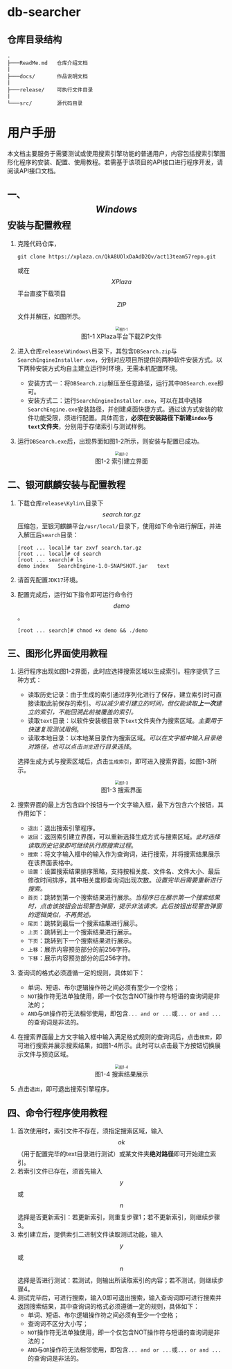 # db-searcher

## 仓库目录结构

```
.
├───ReadMe.md	仓库介绍文档
|
├───docs/		作品说明文档
|
├───release/	可执行文件目录
|
└───src/		源代码目录
```

# 用户手册

本文档主要服务于需要测试或使用搜索引擎功能的普通用户，内容包括搜索引擎图形化程序的安装、配置、使用教程。若需基于该项目的API接口进行程序开发，请阅读API接口文档。

## 一、$$Windows$$安装与配置教程

1. 克隆代码仓库，

   ```
   git clone https://xplaza.cn/QkA8UOlxDaAdD2Qv/act13team57repo.git
   ```

   或在$$XPlaza$$平台直接下载项目$$ZIP$$文件并解压，如图所示。

   <div>
   		<center>
        <img src="./docs/assets/4_1_1.png"
             alt="图1-1"
             style="zoom: 60%;" />
        <br>
        图1-1 XPlaza平台下载ZIP文件
        </center>
   	</div>

2. 进入仓库`release\Windows\`目录下，其包含`DBSearch.zip`与`SearchEngineInstaller.exe`，分别对应项目所提供的两种软件安装方式。以下两种安装方式均自主建立运行时环境，无需本机配置环境。

   * 安装方式一：将`DBSearch.zip`解压至任意路径，运行其中`DBSearch.exe`即可。
   * 安装方式二：运行`SearchEngineInstaller.exe`，可以在其中选择`SearchEngine.exe`安装路径，并创建桌面快捷方式。通过该方式安装的软件功能受限，须进行配置。具体而言，**必须在安装路径下新建`index`与`text`文件夹**，分别用于存储索引与测试样例。

3. 运行`DBSearch.exe`后，出现界面如图1-2所示，则安装与配置已成功。

   <div>
   		<center>
        <img src="./docs/assets/3_2_14.png"
             alt="图1-2"
             style="zoom: 60%;" />
        <br>
        图1-2 索引建立界面
        </center>
   	</div>

## 二、银河麒麟安装与配置教程

1. 下载仓库`release\Kylin\`目录下$$search.tar.gz$$压缩包，至银河麒麟平台`/usr/local/`目录下，使用如下命令进行解压，并进入解压后`search`目录：

   ```shell
   [root ... local]# tar zxvf search.tar.gz
   [root ... local]# cd search
   [root ... search]# ls
   demo	index	SearchEngine-1.0-SNAPSHOT.jar	text
   ```

2. 请首先配置`JDK17`环境。

3. 配置完成后，运行如下指令即可运行命令行$$demo$$。

   ```shell
   [root ... search]# chmod +x demo && ./demo
   ```

## 三、图形化界面使用教程

1. 运行程序出现如图1-2界面，此时应选择搜索区域以生成索引。程序提供了三种方式：

   * 读取历史记录：由于生成的索引通过序列化进行了保存，建立索引时可直接读取此前保存的索引。*可以减少索引建立的时间，但仅能读取**上一次**建立的索引，不能回溯此前被覆盖的索引。*
   * 读取`text`目录：以软件安装根目录下`text`文件夹作为搜索区域。*主要用于快速复现测试用例*。
   * 读取本地目录：以本地某目录作为搜索区域。*可以在文字框中输入目录绝对路径，也可以点击`浏览`进行目录选择*。

   选择生成方式与搜索区域后，点击`生成索引`，即可进入搜索界面，如图1-3所示。

   <div>
   		<center>
        <img src="./docs/assets/3_2_16.png"
             alt="图1-3"
             style="zoom: 60%;" />
        <br>
        图1-3 搜索界面
        </center>
   	</div>

2. 搜索界面的最上方包含四个按钮与一个文字输入框，最下方包含六个按钮，其作用如下：

   * `退出`：退出搜索引擎程序。
   * `返回`：返回索引建立界面，可以重新选择生成方式与搜索区域。*此时选择读取历史记录即可继续执行原搜索过程*。
   * `搜索`：将文字输入框中的输入作为查询词，进行搜索，并将搜索结果展示在该界面表格中。
   * `设置`：设置搜索结果排序策略，支持按相关度、文件名、文件大小、最后修改时间排序，其中相关度即查询词出现次数。*设置完毕后需要重新进行搜索。*
   * `首页`：跳转到第一个搜索结果进行展示。*当程序已在展示第一个搜索结果时，点击该按钮会出现警告弹窗，提示非法请求。此后按钮出现警告弹窗的逻辑类似，不再赘述。*
   * `尾页`：跳转到最后一个搜索结果进行展示。
   * `上页`：跳转到上一个搜索结果进行展示。
   * `下页`：跳转到下一个搜索结果进行展示。
   * `上移`：展示内容预览部分的前256字符。
   * `下移`：展示内容预览部分的后256字符。

3. 查询词的格式必须遵循一定的规则，具体如下：

   * 单词、短语、布尔逻辑操作符之间必须有至少一个空格；
   * `NOT`操作符无法单独使用，即一个仅包含NOT操作符与短语的查询词是非法的；
   * `AND`与`OR`操作符无法相邻使用，即包含`... and or ...`或`... or and ...`的查询词是非法的。

4. 在搜索界面最上方文字输入框中输入满足格式规则的查询词后，点击`搜索`，即可进行搜索并展示搜索结果，如图1-4所示。此时可以点击最下方按钮切换展示文件与预览区域。

   <div>
   		<center>
        <img src="./docs/assets/3_2_20.png"
             alt="图1-4"
             style="zoom: 60%;" />
        <br>
        图1-4 搜索结果展示
        </center>
   	</div>

5. 点击`退出`，即可退出搜索引擎程序。

## 四、命令行程序使用教程

1. 首次使用时，索引文件不存在，须指定搜索区域，输入$$ok$$（用于配置完毕的text目录进行测试）或某文件夹**绝对路径**即可开始建立索引。
2. 若索引文件已存在，须首先输入$$y$$或$$n$$选择是否更新索引：若更新索引，则重复步骤1；若不更新索引，则继续步骤3。
3. 索引建立后，提供索引二进制文件读取测试功能，输入$$y$$或$$n$$选择是否进行测试：若测试，则输出所读取索引的内容；若不测试，则继续步骤4。
4. 测试完毕后，可进行搜索，输入0即可退出搜索，输入查询词即可进行搜索并返回搜索结果，其中查询词的格式必须遵循一定的规则，具体如下：
   * 单词、短语、布尔逻辑操作符之间必须有至少一个空格；
   * 查询词不区分大小写；
   * `NOT`操作符无法单独使用，即一个仅包含NOT操作符与短语的查询词是非法的；
   * `AND`与`OR`操作符无法相邻使用，即包含`... and or ...`或`... or and ...`的查询词是非法的。
